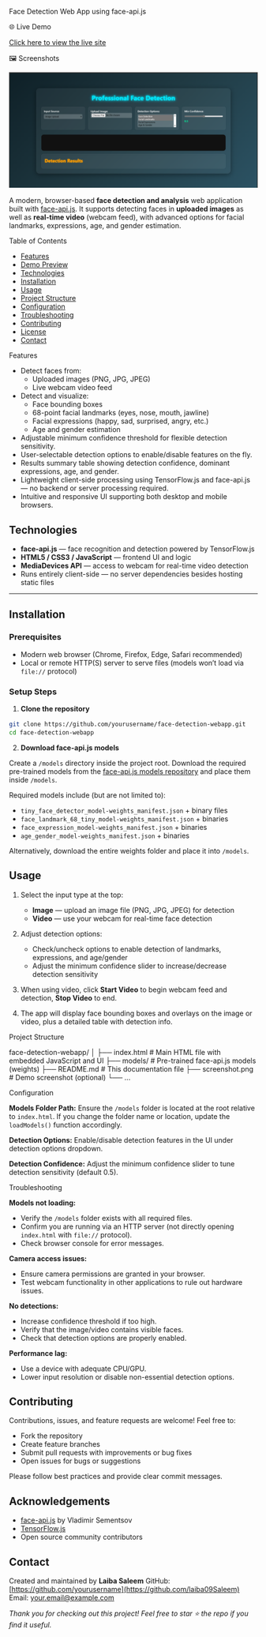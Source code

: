 Face Detection Web App using face-api.js

🌐 Live Demo

[Click here to view the live site](https://laiba09saleem.github.io/Task-Manager/)

🖼️ Screenshots

![Face Detection Screenshot](Face-Detection.png)

A modern, browser-based **face detection and analysis** web application built with [face-api.js](https://github.com/justadudewhohacks/face-api.js). It supports detecting faces in **uploaded images** as well as **real-time video** (webcam feed), with advanced options for facial landmarks, expressions, age, and gender estimation.

Table of Contents

- [Features](#features)  
- [Demo Preview](#demo-preview)  
- [Technologies](#technologies)  
- [Installation](#installation)  
- [Usage](#usage)  
- [Project Structure](#project-structure)  
- [Configuration](#configuration)  
- [Troubleshooting](#troubleshooting)  
- [Contributing](#contributing)  
- [License](#license)  
- [Contact](#contact)  

Features

- Detect faces from:
  - Uploaded images (PNG, JPG, JPEG)
  - Live webcam video feed  
- Detect and visualize:
  - Face bounding boxes
  - 68-point facial landmarks (eyes, nose, mouth, jawline)
  - Facial expressions (happy, sad, surprised, angry, etc.)
  - Age and gender estimation  
- Adjustable minimum confidence threshold for flexible detection sensitivity.  
- User-selectable detection options to enable/disable features on the fly.  
- Results summary table showing detection confidence, dominant expressions, age, and gender.  
- Lightweight client-side processing using TensorFlow.js and face-api.js — no backend or server processing required.  
- Intuitive and responsive UI supporting both desktop and mobile browsers.

## Technologies

- **face-api.js** — face recognition and detection powered by TensorFlow.js  
- **HTML5 / CSS3 / JavaScript** — frontend UI and logic  
- **MediaDevices API** — access to webcam for real-time video detection  
- Runs entirely client-side — no server dependencies besides hosting static files

---

## Installation

### Prerequisites

- Modern web browser (Chrome, Firefox, Edge, Safari recommended)  
- Local or remote HTTP(S) server to serve files (models won’t load via `file://` protocol)

### Setup Steps

1. **Clone the repository**

```bash
git clone https://github.com/yourusername/face-detection-webapp.git
cd face-detection-webapp
````

2. **Download face-api.js models**

Create a `/models` directory inside the project root. Download the required pre-trained models from the [face-api.js models repository](https://github.com/justadudewhohacks/face-api.js/tree/master/weights) and place them inside `/models`.

Required models include (but are not limited to):

* `tiny_face_detector_model-weights_manifest.json` + binary files
* `face_landmark_68_tiny_model-weights_manifest.json` + binaries
* `face_expression_model-weights_manifest.json` + binaries
* `age_gender_model-weights_manifest.json` + binaries

Alternatively, download the entire weights folder and place it into `/models`.


## Usage

1. Select the input type at the top:

   * **Image** — upload an image file (PNG, JPG, JPEG) for detection
   * **Video** — use your webcam for real-time face detection

2. Adjust detection options:

   * Check/uncheck options to enable detection of landmarks, expressions, and age/gender
   * Adjust the minimum confidence slider to increase/decrease detection sensitivity

3. When using video, click **Start Video** to begin webcam feed and detection, **Stop Video** to end.

4. The app will display face bounding boxes and overlays on the image or video, plus a detailed table with detection info.

Project Structure

face-detection-webapp/
│
├── index.html          # Main HTML file with embedded JavaScript and UI
├── models/             # Pre-trained face-api.js models (weights)
├── README.md           # This documentation file
├── screenshot.png      # Demo screenshot (optional)
└── ...

Configuration

 **Models Folder Path:**
  Ensure the `/models` folder is located at the root relative to `index.html`. If you change the folder name or location, update the `loadModels()` function accordingly.

**Detection Options:**
  Enable/disable detection features in the UI under detection options dropdown.

**Detection Confidence:**
  Adjust the minimum confidence slider to tune detection sensitivity (default 0.5).


Troubleshooting

**Models not loading:**

  * Verify the `/models` folder exists with all required files.
  * Confirm you are running via an HTTP server (not directly opening `index.html` with `file://` protocol).
  * Check browser console for error messages.

**Camera access issues:**

  * Ensure camera permissions are granted in your browser.
  * Test webcam functionality in other applications to rule out hardware issues.

**No detections:**

  * Increase confidence threshold if too high.
  * Verify that the image/video contains visible faces.
  * Check that detection options are properly enabled.

**Performance lag:**

  * Use a device with adequate CPU/GPU.
  * Lower input resolution or disable non-essential detection options.

## Contributing

Contributions, issues, and feature requests are welcome! Feel free to:

* Fork the repository
* Create feature branches
* Submit pull requests with improvements or bug fixes
* Open issues for bugs or suggestions

Please follow best practices and provide clear commit messages.

## Acknowledgements

* [face-api.js](https://github.com/justadudewhohacks/face-api.js) by Vladimir Sementsov
* [TensorFlow.js](https://www.tensorflow.org/js)
* Open source community contributors

## Contact

Created and maintained by **Laiba Saleem**
GitHub: [https://github.com/yourusername](https://github.com/laiba09Saleem)
Email: [your.email@example.com](laibasaleem068@gmail.com)

*Thank you for checking out this project! Feel free to star ⭐ the repo if you find it useful.*


